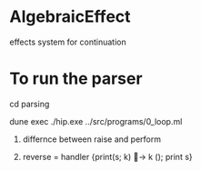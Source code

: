 # AlgebraicEffect
effects system for continuation

# To run the parser 
cd parsing 

dune exec ./hip.exe ../src/programs/0_loop.ml



1) differnce between raise and perform

2) reverse = handler {print(s; k) 􏰀→ k (); print s}